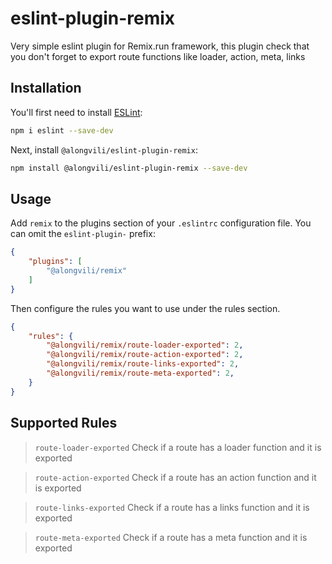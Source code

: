 # eslint-plugin-remix

Very simple eslint plugin for Remix.run framework, this plugin check that you don't forget to export route functions like loader, action, meta, links

## Installation

You'll first need to install [ESLint](https://eslint.org/):

```sh
npm i eslint --save-dev
```

Next, install `@alongvili/eslint-plugin-remix`:

```sh
npm install @alongvili/eslint-plugin-remix --save-dev
```

## Usage

Add `remix` to the plugins section of your `.eslintrc` configuration file. You can omit the `eslint-plugin-` prefix:

```json
{
    "plugins": [
        "@alongvili/remix"
    ]
}
```


Then configure the rules you want to use under the rules section.

```json
{
    "rules": {
        "@alongvili/remix/route-loader-exported": 2,
        "@alongvili/remix/route-action-exported": 2,
        "@alongvili/remix/route-links-exported": 2,
        "@alongvili/remix/route-meta-exported": 2,
    }
}
```

## Supported Rules



> `route-loader-exported` Check if a route has a loader function and it is exported 

> `route-action-exported` Check if a route has an action function and it is exported 

> `route-links-exported` Check if a route has a links function and it is exported 

> `route-meta-exported` Check if a route has a meta function and it is exported 




